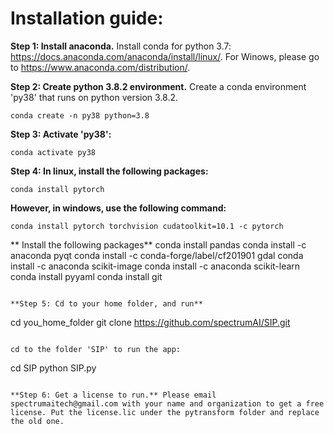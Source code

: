 # Installation guide:

**Step 1: Install anaconda.** Install conda for python 3.7: https://docs.anaconda.com/anaconda/install/linux/. For Winows, please go to https://www.anaconda.com/distribution/. 

**Step 2: Create python 3.8.2 environment.** Create a conda environment 'py38' that runs on python version 3.8.2. 
```
conda create -n py38 python=3.8
```

**Step 3: Activate 'py38':**

```
conda activate py38
```

**Step 4: In linux, install the following packages:**

```
conda install pytorch
``` 

**However, in windows, use the following command:**

```
conda install pytorch torchvision cudatoolkit=10.1 -c pytorch
```

** Install the following packages**
conda install pandas
conda install -c anaconda pyqt
conda install -c conda-forge/label/cf201901 gdal
conda install -c anaconda scikit-image
conda install -c anaconda scikit-learn
conda install pyyaml
conda install git
```

**Step 5: Cd to your home folder, and run**

```
cd you_home_folder
git clone https://github.com/spectrumAI/SIP.git
```

cd to the folder 'SIP' to run the app:
```
cd SIP
python SIP.py
```

**Step 6: Get a license to run.** Please email spectrumaitech@gmail.com with your name and organization to get a free license. Put the license.lic under the pytransform folder and replace the old one. 


